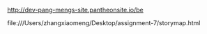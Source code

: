 http://dev-pang-mengs-site.pantheonsite.io/be

file:///Users/zhangxiaomeng/Desktop/assignment-7/storymap.html
